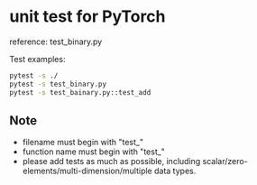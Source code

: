 # unit test for PyTorch
reference: test_binary.py

Test examples:
```bash
pytest -s ./
pytest -s test_binary.py
pytest -s test_bainary.py::test_add
```

## Note
- filename must begin with "test_"
- function name must begin with "test_"
- please add tests as much as possible, including scalar/zero-elements/multi-dimension/multiple data types.
